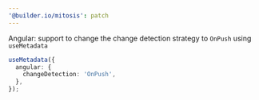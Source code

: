 ```yaml
---
'@builder.io/mitosis': patch
---
```


Angular: support to change the change detection strategy to `OnPush` using `useMetadata`

```ts
useMetadata({
  angular: {
    changeDetection: 'OnPush',
  },
});
```
